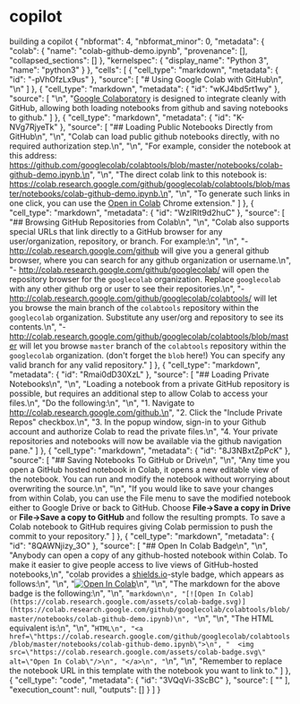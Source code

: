 # copilot
building a copilot 
{
  "nbformat": 4,
  "nbformat_minor": 0,
  "metadata": {
    "colab": {
      "name": "colab-github-demo.ipynb",
      "provenance": [],
      "collapsed_sections": []
    },
    "kernelspec": {
      "display_name": "Python 3",
      "name": "python3"
    }
  },
  "cells": [
    {
      "cell_type": "markdown",
      "metadata": {
        "id": "-pVhOfzLx9us"
      },
      "source": [
        "# Using Google Colab with GitHub\n",
        "\n"
      ]
    },
    {
      "cell_type": "markdown",
      "metadata": {
        "id": "wKJ4bd5rt1wy"
      },
      "source": [
        "\n",
        "[Google Colaboratory](http://colab.research.google.com) is designed to integrate cleanly with GitHub, allowing both loading notebooks from github and saving notebooks to github."
      ]
    },
    {
      "cell_type": "markdown",
      "metadata": {
        "id": "K-NVg7RjyeTk"
      },
      "source": [
        "## Loading Public Notebooks Directly from GitHub\n",
        "\n",
        "Colab can load public github notebooks directly, with no required authorization step.\n",
        "\n",
        "For example, consider the notebook at this address: https://github.com/googlecolab/colabtools/blob/master/notebooks/colab-github-demo.ipynb.\n",
        "\n",
        "The direct colab link to this notebook is: https://colab.research.google.com/github/googlecolab/colabtools/blob/master/notebooks/colab-github-demo.ipynb.\n",
        "\n",
        "To generate such links in one click, you can use the [Open in Colab](https://chrome.google.com/webstore/detail/open-in-colab/iogfkhleblhcpcekbiedikdehleodpjo) Chrome extension."
      ]
    },
    {
      "cell_type": "markdown",
      "metadata": {
        "id": "WzIRIt9d2huC"
      },
      "source": [
        "## Browsing GitHub Repositories from Colab\n",
        "\n",
        "Colab also supports special URLs that link directly to a GitHub browser for any user/organization, repository, or branch. For example:\n",
        "\n",
        "- http://colab.research.google.com/github will give you a general github browser, where you can search for any github organization or username.\n",
        "- http://colab.research.google.com/github/googlecolab/ will open the repository browser for the ``googlecolab`` organization. Replace ``googlecolab`` with any other github org or user to see their repositories.\n",
        "- http://colab.research.google.com/github/googlecolab/colabtools/ will let you browse the main branch of the ``colabtools`` repository within the ``googlecolab`` organization. Substitute any user/org and repository to see its contents.\n",
        "- http://colab.research.google.com/github/googlecolab/colabtools/blob/master will let you browse ``master`` branch of the ``colabtools`` repository within the ``googlecolab`` organization. (don't forget the ``blob`` here!) You can specify any valid branch for any valid repository."
      ]
    },
    {
      "cell_type": "markdown",
      "metadata": {
        "id": "Rmai0dD30XzL"
      },
      "source": [
        "## Loading Private Notebooks\n",
        "\n",
        "Loading a notebook from a private GitHub repository is possible, but requires an additional step to allow Colab to access your files.\n",
        "Do the following:\n",
        "\n",
        "1. Navigate to http://colab.research.google.com/github.\n",
        "2. Click the \"Include Private Repos\" checkbox.\n",
        "3. In the popup window, sign-in to your Github account and authorize Colab to read the private files.\n",
        "4. Your private repositories and notebooks will now be available via the github navigation pane."
      ]
    },
    {
      "cell_type": "markdown",
      "metadata": {
        "id": "8J3NBxtZpPcK"
      },
      "source": [
        "## Saving Notebooks To GitHub or Drive\n",
        "\n",
        "Any time you open a GitHub hosted notebook in Colab, it opens a new editable view of the notebook. You can run and modify the notebook without worrying about overwriting the source.\n",
        "\n",
        "If you would like to save your changes from within Colab, you can use the File menu to save the modified notebook either to Google Drive or back to GitHub. Choose **File→Save a copy in Drive** or **File→Save a copy to GitHub** and follow the resulting prompts. To save a Colab notebook to GitHub requires giving Colab permission to push the commit to your repository."
      ]
    },
    {
      "cell_type": "markdown",
      "metadata": {
        "id": "8QAWNjizy_3O"
      },
      "source": [
        "## Open In Colab Badge\n",
        "\n",
        "Anybody can open a copy of any github-hosted notebook within Colab. To make it easier to give people access to live views of GitHub-hosted notebooks,\n",
        "colab provides a [shields.io](http://shields.io/)-style badge, which appears as follows:\n",
        "\n",
        "[![Open In Colab](https://colab.research.google.com/assets/colab-badge.svg)](https://colab.research.google.com/github/googlecolab/colabtools/blob/master/notebooks/colab-github-demo.ipynb)\n",
        "\n",
        "The markdown for the above badge is the following:\n",
        "\n",
        "```markdown\n",
        "[![Open In Colab](https://colab.research.google.com/assets/colab-badge.svg)](https://colab.research.google.com/github/googlecolab/colabtools/blob/master/notebooks/colab-github-demo.ipynb)\n",
        "```\n",
        "\n",
        "The HTML equivalent is:\n",
        "\n",
        "```HTML\n",
        "<a href=\"https://colab.research.google.com/github/googlecolab/colabtools/blob/master/notebooks/colab-github-demo.ipynb\">\n",
        "  <img src=\"https://colab.research.google.com/assets/colab-badge.svg\" alt=\"Open In Colab\"/>\n",
        "</a>\n",
        "```\n",
        "\n",
        "Remember to replace the notebook URL in this template with the notebook you want to link to."
      ]
    },
    {
      "cell_type": "code",
      "metadata": {
        "id": "3VQqVi-3ScBC"
      },
      "source": [
        ""
      ],
      "execution_count": null,
      "outputs": []
    }
  ]
}
